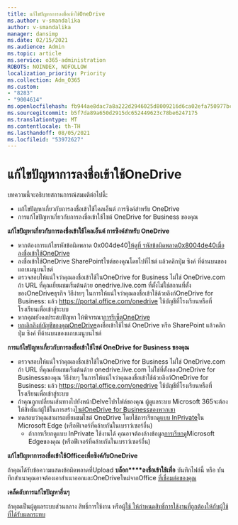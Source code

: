 ```yaml
---
title: แก้ไขปัญหาการลงชื่อเข้าใช้OneDrive
ms.author: v-smandalika
author: v-smandalika
manager: dansimp
ms.date: 02/15/2021
ms.audience: Admin
ms.topic: article
ms.service: o365-administration
ROBOTS: NOINDEX, NOFOLLOW
localization_priority: Priority
ms.collection: Adm_O365
ms.custom:
- "8283"
- "9004614"
ms.openlocfilehash: fb944ae8dac7a8a222d2946025d8009216d6ca02efa750977bc9037bf578c8a1
ms.sourcegitcommit: b5f7da89a650d2915dc652449623c78be6247175
ms.translationtype: MT
ms.contentlocale: th-TH
ms.lasthandoff: 08/05/2021
ms.locfileid: "53972627"
---
```

# <a name="troubleshoot-signing-in-to-onedrive"></a>แก้ไขปัญหาการลงชื่อเข้าใช้OneDrive

บทความนี้จะอธิบายสถานการณ์สมมติต่อไปนี้:

- แก้ไขปัญหาเกี่ยวกับการลงชื่อเข้าใช้ไคลเอ็นต์ การซิงค์สําหรับ OneDrive
- การแก้ไขปัญหาเกี่ยวกับการลงชื่อเข้าใช้ไซต์ OneDrive for Business ของคุณ

**แก้ไขปัญหาเกี่ยวกับการลงชื่อเข้าใช้ไคลเอ็นต์ การซิงค์สําหรับ OneDrive**

- หากต้องการแก้ไขรหัสข้อผิดพลาด 0x004de40[ให้ดูที่ รหัสข้อผิดพลาด0x8004de40เมื่อลงชื่อเข้าใช้OneDrive](/sharepoint/troubleshoot/administration/error-0x8004de40-in-onedrive)
- ลงชื่อเข้าใช้OneDrive SharePointไซต์ของคุณโดยไปที่ไซต์ แล้วคลิกปุ่ม ซิงค์ ที่ด้านบนของแถบเมนูบนไซต์
- ตรวจสอบให้แน่ใจว่าคุณลงชื่อเข้าใช้ในOneDrive for Business ไม่ใช่ OneDrive.com ถ้า URL ที่คุณเยี่ยมชมเริ่มต้นด้วย onedrive.live.com ที่ตั้งไม่ใช่สถานที่ตั้งของOneDriveธุรกิจ วิธีง่ายๆ ในการให้แน่ใจว่าคุณลงชื่อเข้าใช้ด้วยลิงก์OneDrive for Business: แล้ว https://portal.office.com/onedrive ใช้บัญชีที่โรงเรียนหรือที่โรงเรียนเพื่อเข้าสู่ระบบ
- หากคุณยังคงประสบปัญหา ให้พิจารณา[การรีเซ็ตOneDrive](https://support.microsoft.com/office/reset-onedrive-34701e00-bf7b-42db-b960-84905399050c)
- [ยกเลิกลิงก์บัญชีของคุณOneDrive](https://support.microsoft.com/office/how-to-remove-an-account-in-onedrive-72699268-9e64-45bd-b723-9a19f4512fd1)ลงชื่อเข้าใช้ไซต์ OneDrive หรือ SharePoint แล้วคลิกปุ่ม ซิงค์ ที่ด้านบนของแถบเมนูบนไซต์

**การแก้ไขปัญหาเกี่ยวกับการลงชื่อเข้าใช้ไซต์ OneDrive for Business ของคุณ**

- ตรวจสอบให้แน่ใจว่าคุณลงชื่อเข้าใช้ในOneDrive for Business ไม่ใช่ OneDrive.com ถ้า URL ที่คุณเยี่ยมชมเริ่มต้นด้วย onedrive.live.com ไม่ใช่ที่ตั้งของOneDrive for Businessของคุณ วิธีง่ายๆ ในการให้แน่ใจว่าคุณลงชื่อเข้าใช้ด้วยลิงก์OneDrive for Business: แล้ว https://portal.office.com/onedrive ใช้บัญชีที่โรงเรียนหรือที่โรงเรียนเพื่อเข้าสู่ระบบ
- ถ้าคุณถูกเปลี่ยนเส้นทางไปยังหน้าDelveโปรไฟล์ของคุณ ผู้ดูแลระบบ Microsoft 365จะต้องให้สิทธิ์แก่ผู้ใช้ในการสร้าง[ไซต์OneDrive for Businessของพวกเขา](https://support.microsoft.com/office/you-re-redirected-to-your-delve-profile-page-after-you-click-onedrive-on-the-microsoft-365-app-launcher-2af26640-9ddf-46c3-8912-6af30efcc7b0)
- ทดสอบว่าคุณสามารถเยี่ยมชมไซต์ OneDrive โดยใช้การเรียกดู[แบบ InPrivate](https://support.microsoft.com/microsoft-edge/browse-inprivate-in-microsoft-edge-e6f47704-340c-7d4f-b00d-d0cf35aa1fcc)ใน Microsoft Edge (หรือฟีเจอร์ที่คล้ายกันในเบราว์เซอร์อื่น)
    - ถ้าการเรียกดูแบบ InPrivate ใช้งานได้ คุณอาจต้องล้างข้อมูล[การเรียกดู](https://support.microsoft.com/microsoft-edge/view-and-delete-browser-history-in-microsoft-edge-00cf7943-a9e1-975a-a33d-ac10ce454ca4)Microsoft Edgeของคุณ (หรือฟีเจอร์ที่คล้ายกันในเบราว์เซอร์อื่น)

**แก้ไขปัญหาการลงชื่อเข้าใช้Officeเพื่อซิงค์กับOneDrive**

ถ้าคุณได้รับข้อความแสดงข้อผิดพลาดที่Upload **บล็อก****ลงชื่อเข้าใช้เพื่อ** บันทึกไฟล์นี้ หรือ บันทึกสําเนาคุณอาจต้องเอาสําเนาออกและOneDriveใหม่จากOffice [ที่เชื่อมต่อของคุณ](https://support.microsoft.com/office/how-to-resolve-upload-blocked-sign-into-save-this-file-or-save-a-copy-error-messages-32c7340c-f5fb-4ca0-a829-65d8120f81f8)

**เคล็ดลับการแก้ไขปัญหาอื่นๆ**

ถ้าคุณเป็นผู้ดูแลระบบส่วนกลาง สิทธิ์การใช้งาน หรือ[ผู้ใช้ ให้กําหนดสิทธิ์การใช้งานที่ถูกต้องให้กับผู้ใช้ที่ได้รับผลกระทบ](/microsoft-365/admin/manage/assign-licenses-to-users)

